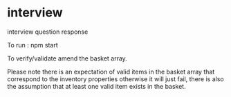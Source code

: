 # interview
interview question response

To run :  npm start

To verify/validate amend the basket array. 

Please note there is an expectation of valid items in the basket array that correspond to the inventory properties otherwise it will just fail, there is also the assumption that at least one valid item exists in the basket.
